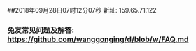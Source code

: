##2018年09月28日07时12分07秒 新址: 159.65.71.122
### 兔友常见问题及解答: https://github.com/wanggonging/d/blob/w/FAQ.md
